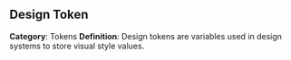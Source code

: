 ## Design Token
**Category**: Tokens
**Definition**: Design tokens are variables used in design systems to store visual style values.
